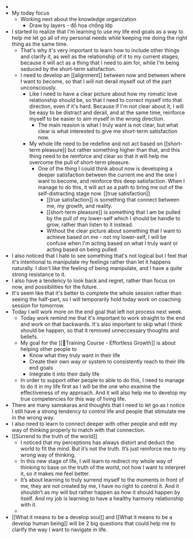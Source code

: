 - 
- My today focus
    - Working next about the knowledge organization
        - Draw by layers - đồ họa chồng lớp
- I started to realize that I'm learning to use my life end goals as a way to help me let go all of my personal needs while keeping me doing the right thing as the same time.
    - That's why it's very important to learn how to include other things and clarify it, as well as the relationship of it to my current stages, because it will act as a thing that I need to aim for, while I'm being seduced by the short-term satisfaction.
    - I need to develop an [[alignment]] between now and between where I want to become, so that I will not derail myself out of the part unconsciously.
        - Like I need to have a clear picture about how my romatic love relationship should be, so that I need to correct myself into that direction, even if it's hard. Because if I'm not clear about it, I will be easy to be distract and derail, and at the same time, reinforce myself to be easier to aim myself in the wrong direction.
            - The main reasion is what I truly want is not clear, but what clear is what interested to give me short-term satisfaction now.
        - My whole life need to be redefine and not act based on [[short-term pleasure]] but rather something higher than that, and this thing need to be reinforce and clear so that it will help me overcome the pull of short-term pleasure.
            - One of the thing I could think about now is developing a deeper satisfaction between the current me and the one I want to become, and reinforce this deep satisfaction. When I manage to do this, it will act as a path to bring me out of the self-distracting stage now. [[true satisfaction]]
                - [[true satisfaction]] is something that connect between me, my growth, and reality.
                - [[short-term pleasure]] is something that I am be pulled by the pull of my lower-self which I should be handle to grow, rather than listen to it instead.
                - Without the clear picture about something that I want to achieve based on me - not my lower-self, I will be confuse when I'm acting based on what I truly want or acting based on being pulled.
- I also noticed that I hate to see something that's not logical but I feel that it's intentional to manipulate my feelings rather than let it happens naturally. I don't like the feeling of being manipulate, and I have a quite strong resistance to it.
- I also have a tendency to look back and regret, rather than focus on now, and possibilities for the future.
- It's seem like that it's better to complete the whole session rather than seeing the half-part, so I will temporarily hold today work on coaching session for tomorrow.
- Today I will work more on the end goal that left not process next week.
    - Today work remind me that it's important to work straight to the end and work on that backwards. It's also important to skip what I think should be happen, so that it removed unneccessary thoughts and beliefs.
    - My goal for the [[🌱Training Course - Effortless Growth]] is about helping other people to
        - Know what they truly want in their life
        - Create their own way or system to consistently reach to their life end goals
        - Integrate it into their daily life
    - In order to support other people to able to do this, I need to manage to do it in my life first as I will be the one who examine the effectiveness of my approach. And it will also help me to develop my true competencies for this way of living life.
- There are many samskaras and thoughts that I need to let go as I notice I still have a strong tendency to control life and people that stimulate me in the wrong way.
- I also need to learn to connect deeper with other people and edit my way of thinking properly to match with that connection.
- [[Surrend to the truth of the world]]
    - I noticed that my perceptions has always distort and deduct the world to fit the mind. But it’s not the truth. It’s just reinforce me to my wrong way of thinking.
    - In this new stage of life, I will learn to redirect my whole way of thinking to base on the truth of the world, not how I want to interpret it, so it makes me feel better.
    - It’s about learning to truly surrend myself to the moments in front of me, they are not created by me, I have no right to control it. And it shouldn’t as my will but rather happen as how it should happen by itself. And my job is learning to have a healthy harmony relationship with it.
    - 
- [[What it means to be a develop soul]] and [[What it means to be a develop human being]] will be 2 big questions that could help me to clarify the way I want to navigate in life.
